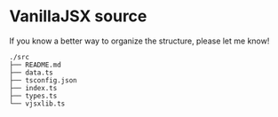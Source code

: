 # VanillaJSX source

If you know a better way to organize the structure, please let me know!

```
./src
├── README.md
├── data.ts
├── tsconfig.json
├── index.ts
├── types.ts
└── vjsxlib.ts
```